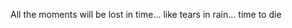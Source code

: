 All the moments will be lost in time... like tears in rain... time to die
<!---
Yasuomvp/Yasuomvp is a ✨ special ✨ repository because its `README.md` (this file) appears on your GitHub profile.
You can click the Preview link to take a look at your changes.
--->
